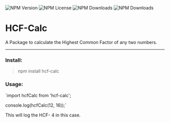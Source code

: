 ![NPM Version](https://img.shields.io/npm/v/https%3A%2F%2Fwww.npmjs.com%2Fpackage%2Fhcf-calc) ![NPM License](https://img.shields.io/npm/l/https%3A%2F%2Fwww.npmjs.com%2Fpackage%2Fhcf-calc?style=flat) ![NPM Downloads](https://img.shields.io/npm/dm/https%3A%2F%2Fwww.npmjs.com%2Fpackage%2Fhcf-calc?style=flat) ![NPM Downloads](https://img.shields.io/npm/dt/https%3A%2F%2Fwww.npmjs.com%2Fpackage%2Fhcf-calc?style=flat)


# HCF-Calc
A Package to calculate the Highest Common Factor of any two numbers.

________________________________________________________________

### Install:

> npm install hcf-calc

### Usage:

`import hcfCalc from 'hcf-calc';

console.log(hcfCalc(12, 16));`

This will log the HCF- 4 in this case.
